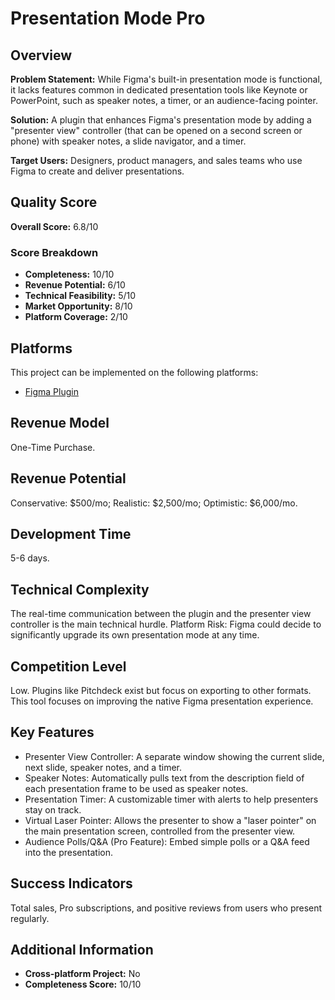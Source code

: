# Presentation Mode Pro

## Overview
**Problem Statement:** While Figma's built-in presentation mode is functional, it lacks features common in dedicated presentation tools like Keynote or PowerPoint, such as speaker notes, a timer, or an audience-facing pointer.

**Solution:** A plugin that enhances Figma's presentation mode by adding a "presenter view" controller (that can be opened on a second screen or phone) with speaker notes, a slide navigator, and a timer.

**Target Users:** Designers, product managers, and sales teams who use Figma to create and deliver presentations.

## Quality Score
**Overall Score:** 6.8/10

### Score Breakdown
- **Completeness:** 10/10
- **Revenue Potential:** 6/10
- **Technical Feasibility:** 5/10
- **Market Opportunity:** 8/10
- **Platform Coverage:** 2/10

## Platforms
This project can be implemented on the following platforms:
- [Figma Plugin](./platforms/figma-plugin/)

## Revenue Model
One-Time Purchase.

## Revenue Potential
Conservative: $500/mo; Realistic: $2,500/mo; Optimistic: $6,000/mo.

## Development Time
5-6 days.

## Technical Complexity
The real-time communication between the plugin and the presenter view controller is the main technical hurdle. Platform Risk: Figma could decide to significantly upgrade its own presentation mode at any time.

## Competition Level
Low. Plugins like Pitchdeck exist but focus on exporting to other formats. This tool focuses on improving the native Figma presentation experience.

## Key Features
- Presenter View Controller: A separate window showing the current slide, next slide, speaker notes, and a timer.
- Speaker Notes: Automatically pulls text from the description field of each presentation frame to be used as speaker notes.
- Presentation Timer: A customizable timer with alerts to help presenters stay on track.
- Virtual Laser Pointer: Allows the presenter to show a "laser pointer" on the main presentation screen, controlled from the presenter view.
- Audience Polls/Q&A (Pro Feature): Embed simple polls or a Q&A feed into the presentation.

## Success Indicators
Total sales, Pro subscriptions, and positive reviews from users who present regularly.

## Additional Information
- **Cross-platform Project:** No
- **Completeness Score:** 10/10
